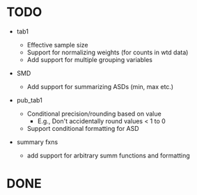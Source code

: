 # TODO

- tab1 
  - Effective sample size
  - Support for normalizing weights (for counts in wtd data)
  - Add support for multiple grouping variables

- SMD
  - Add support for summarizing ASDs (min, max etc.)

- pub_tab1
  - Conditional precision/rounding based on value
    - E.g., Don't accidentally round values < 1 to 0
  - Support conditional formatting for ASD

- summary fxns
  - add support for arbitrary summ functions and formatting

# DONE
